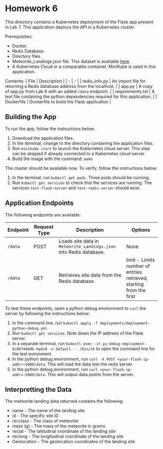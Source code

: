 # Homework 6
This directory contains a Kubernetes deployment of the Flask app present in Lab 7. This application deploys the API in a Kubernetes cluster.

Prerequisites:
- Docker.
- Redis Database.
- Directory files.
- Meteorite_Landings.json file. This dataset is available [here](https://raw.githubusercontent.com/wjallen/coe332-sample-data/main/ML_Data_Sample.json).
- A Kubernetes Cloud or a comparable container. MiniKube is used in this application.

Contents:
| File | Description |
| - | - |
| redis_info.py | An import file for returning a Redis database address from the localhost. |
| app.py | A copy of app.py from Lab 6 with an added `/data` endpoint. |
| requirements.txt | A text file containing the python dependencies required for this application. |
| Dockerfile | Dockerfile to build the Flask application |

## Building the App
To run the app, follow the instructions below.
1. Download the application files.
2. In the terminal, change to the directory containing the application files.
3. Run `minikube start` to launch the Kubernetes cloud server. This step can be skipped if already connected to a Kubernetes cloud server.
4. Build the image with the command: `make`

The cluster should be available now. To verify, follow the instructions below:
1. In the terminal, run `kubectl get pods`. Three pods should be running.
2. Run `kubectl get services` to check that the services are running. The services `test-flask-server` and `test-redis-server` should exist.

## Application Endpoints
The following endpoints are available:

| Endpoint | Request Type | Description | Options |
| - | - | - | - |
| `/data` | POST | Loads site data in `Meteorite_Landings.json` into Redis database. | None |
| `/data` | GET | Retrieves site data from the Redis database. | limit - Limits number of entries retrieved, starting from the first |

To test these endpoints, open a python debug environment to `curl` the server by following the instructions below:
1. In the command line, run `kubectl apply -f deployments/deployment-python-debug.yml`.
2. Run `kubectl get services`. Note down the IP address of the Flask server.
3. In a separate terminal, run `kubectl exec -it py-debug-deployment-6c86744b9b-hpdv9 -n default -- /bin/sh` to open the command line for the test evironment.
4. In the python debug environment, run `curl -X POST <your-flask-ip-addr>:5000/data`. This will load the data into the redis server.
5. In the python debug environment, run `curl <your-flask-ip-addr>:5000/data`. This will output data points from the server.

## Interpretting the Data
The meteorite landing data returned contains the following:
- name - The name of the landing site
- id - The specific site ID
- recclass - The class of meteorite
- mass (g) - The mass of the meteorite in grams
- reclat - The latitudinal coordinate of the landing site
- reclong - The longitudinal coordinate of the landing site
- Geolocation - The geolocation coordinates of the landing site
